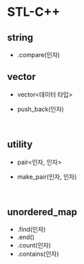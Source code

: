 # STL-C++

## string
- .compare(인자)

## vector
- vector<데이터 타입>
- push_back(인자)

  <br>

## utility
- pair<인자, 인자>
- make_pair(인자, 인자)

  <br>

## unordered_map
- .find(인자)
- .end()
- .count(인자)
- .contains(인자)
